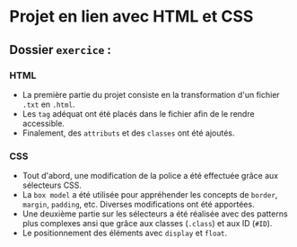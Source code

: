 # Projet en lien avec HTML et CSS

## Dossier `exercice` :

### HTML

* La première partie du projet consiste en la transformation d'un fichier `.txt` en `.html`.
* Les `tag` adéquat ont été placés dans le fichier afin de le rendre accessible.
* Finalement, des `attributs` et des `classes` ont été ajoutés. 

### CSS 

* Tout d'abord, une modification de la police a été effectuée grâce aux sélecteurs CSS.
* La `box model` a été utilisée pour appréhender les concepts de `border`, `margin`, `padding`, etc. Diverses modifications ont été apportées. 
* Une deuxième partie sur les sélecteurs a été réalisée avec des patterns plus complexes ansi que grâce aux classes (`.class`) et aux ID (`#ID`).
* Le positionnement des éléments avec `display` et `float`.
